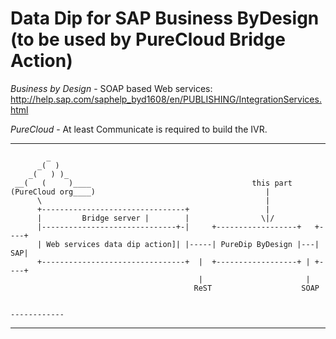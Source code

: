 Data Dip for SAP Business ByDesign (to be used by PureCloud Bridge Action)
============================


*Business by Design* - SOAP based Web services:
http://help.sap.com/saphelp_byd1608/en/PUBLISHING/IntegrationServices.html

*PureCloud* - At least Communicate is required to build the IVR.

------------
```
        _
      _(  )
    _(   ) )_
 __(   (     )____                                    this part
(PureCloud org____)                                      |
      \                                                  |
      +--------------------------------+                 |
      |         Bridge server |        |                \|/
      |------------------------------+-|     +------------------+   +----+
      | Web services data dip action]| |-----| PureDip ByDesign |---| SAP|
      +--------------------------------+  |  +------------------+ | +----+
                                          |                       |
                                         ReST                    SOAP


------------
```

-----------------
